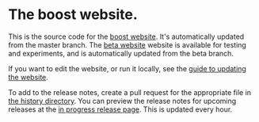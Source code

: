 # The boost website.

This is the source code for the [boost website](http://www.boost.org).
It's automatically updated from the master branch.
The [beta website](https://beta.boost.org) website is available for
testing and experiments, and is automatically updated from the beta branch.

If you want to edit the website, or run it locally, see the
[guide to updating the website](https://www.boost.org/development/website_updating.html).

To add to the release notes, create a pull request for the appropriate file in
[the history directory](https://github.com/boostorg/website/tree/master/feed/history).
You can preview the release notes for upcoming releases at the
[in progress release page](https://www.boost.org/users/history/in_progress.html).
This is updated every hour.
